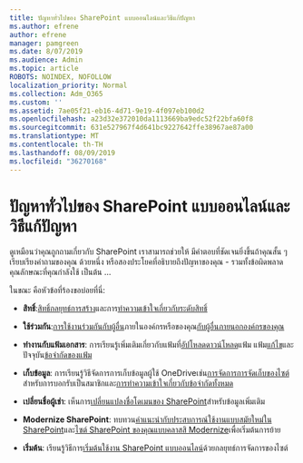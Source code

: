 ```yaml
---
title: ปัญหาทั่วไปของ SharePoint แบบออนไลน์และวิธีแก้ปัญหา
ms.author: efrene
author: efrene
manager: pamgreen
ms.date: 8/07/2019
ms.audience: Admin
ms.topic: article
ROBOTS: NOINDEX, NOFOLLOW
localization_priority: Normal
ms.collection: Adm_O365
ms.custom: ''
ms.assetid: 7ae05f21-eb16-4d71-9e19-4f097eb100d2
ms.openlocfilehash: a23d32e372010da1113669ba9edc52f22bfa60f8
ms.sourcegitcommit: 631e527967f4d641bc9227642ffe38967ae87a00
ms.translationtype: MT
ms.contentlocale: th-TH
ms.lasthandoff: 08/09/2019
ms.locfileid: "36270168"
---
```

# <a name="sharepoint-online-common-issues-and-resolutions"></a>ปัญหาทั่วไปของ SharePoint แบบออนไลน์และวิธีแก้ปัญหา

ดูเหมือนว่าคุณถูกถามเกี่ยวกับ SharePoint เราสามารถช่วยให้ มีคำตอบที่ชัดเจนยิ่งขึ้นถ้าคุณสั้น ๆ เรียบเรียงคำถามของคุณ ด้วยหนึ่ง หรือสองประโยคที่อธิบายถึงปัญหาของคุณ - รวมทั้งข้อผิดพลาด คุณลักษณะที่คุณกำลังใช้ เป็นต้น ... 

ในขณะ คือหัวข้อที่ร้องขอบ่อยที่นี่:





- **สิทธิ์**:[สิทธิ์กลยุทธ์การสร้าง](https://docs.microsoft.com/sharepoint/default-sharepoint-groups)และการ[ทำความเข้าใจเกี่ยวกับระดับสิทธิ์](https://docs.microsoft.com/sharepoint/understanding-permission-levels)

- **ใช้ร่วมกัน**:[การใช้งานร่วมกันกับผู้อื่น](https://docs.microsoft.com/sharepoint/default-sharepoint-groups)ภายในองค์กรหรือของคุณ[กับผู้อื่นภายนอกองค์กรของคุณ](https://docs.microsoft.com/sharepoint/external-sharing-overview)

- **ทำงานกับแฟ้มเอกสาร**: การเรียนรู้เพิ่มเติมเกี่ยวกับแฟ้มที่[อัปโหลด](https://support.office.com/article/Upload-a-folder-or-files-to-a-document-library-eb18fcba-c953-4d45-8d90-8da66edeacdb)[ดาวน์โหลด](https://support.office.com/article/Download-files-and-folders-from-OneDrive-or-SharePoint-5c7397b7-19c7-4893-84fe-d02e8fa5df05)แฟ้ม แฟ้ม[แก้ไข](https://support.office.com/article/Edit-a-document-in-a-document-library-02d8497f-1c13-4114-949a-b8466f639b07)และปัจจุบัน[ข้อจำกัดของแฟ้ม](https://support.office.com/article/invalid-file-names-and-file-types-in-onedrive-onedrive-for-business-and-sharepoint-64883a5d-228e-48f5-b3d2-eb39e07630fa?ui=en-US&amp;rs=en-US&amp;ad=US)

- **เก็บข้อมูล**: การเรียนรู้วิธีจัดการการเก็บข้อมูลผู้ใช้ OneDrive</a>เช่น[การจัดการการจัดเก็บของไซต์](https://docs.microsoft.com/sharepoint/manage-site-collection-storage-limits)สำหรับการบอกรับเป็นสมาชิกและ[การทำความเข้าใจเกี่ยวกับข้อจำกัดทั้งหมด](https://docs.microsoft.com/office365/servicedescriptions/sharepoint-online-service-description/sharepoint-online-limits)

- **เปลี่ยนชื่อผู้เช่า**: เห็นการ[เปลี่ยนแปลงชื่อโดเมนของ SharePoint](https://docs.microsoft.com/sharepoint/change-your-sharepoint-domain-name)สำหรับข้อมูลเพิ่มเติม

- **Modernize SharePoint**: ทบทวน[คำแนะนำกับประสบการณ์ใช้งานแบบสมัยใหม่ใน SharePoint](https://docs.microsoft.com/sharepoint/guide-to-sharepoint-modern-experience)และ[ไซต์ SharePoint ของคุณแบบคลาสสิ Modernize](https://docs.microsoft.com/sharepoint/dev/transform/modernize-classic-sites)เพื่อเริ่มต้นการย้าย

- **เริ่มต้น**: เรียนรู้วิธีการ[เริ่มต้นใช้งาน SharePoint แบบออนไลน์](https://docs.microsoft.com/sharepoint/introduction)ด้วยกลยุทธ์การจัดการของไซต์